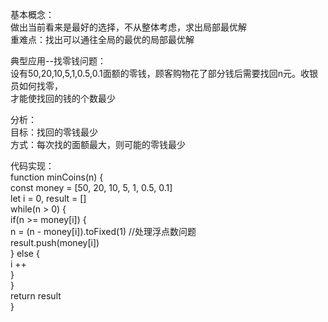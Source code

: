 基本概念：   
做出当前看来是最好的选择，不从整体考虑，求出局部最优解  
重难点：找出可以通往全局的最优的局部最优解   
  
典型应用--找零钱问题：  
设有50,20,10,5,1,0.5,0.1面额的零钱，顾客购物花了部分钱后需要找回n元。收银员如何找零，  
才能使找回的钱的个数最少  
  
分析：   
目标：找回的零钱最少  
方式：每次找的面额最大，则可能的零钱最少  
  
代码实现：   
function minCoins(n) {  
  const money = [50, 20, 10, 5, 1, 0.5, 0.1]    
  let i = 0, result = []   
  while(n > 0) {  
    if(n >= money[i]) {  
      n = (n - money[i]).toFixed(1) //处理浮点数问题  
      result.push(money[i])  
    } else {  
      i ++  
    }  
  }  
  return result  
}